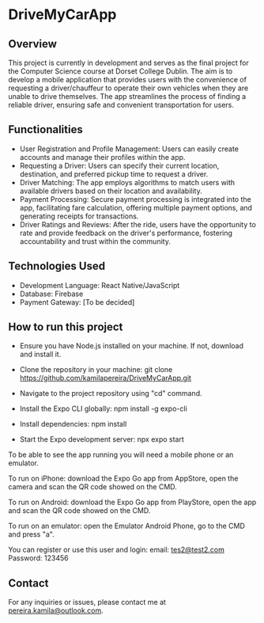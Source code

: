 # DriveMyCarApp

## Overview
This project is currently in development and serves as the final project for the Computer Science course at Dorset College Dublin. The aim is to develop a mobile application that provides users with the convenience of requesting a driver/chauffeur to operate their own vehicles when they are unable to drive themselves. The app streamlines the process of finding a reliable driver, ensuring safe and convenient transportation for users.

## Functionalities

- User Registration and Profile Management: Users can easily create accounts and manage their profiles within the app.
- Requesting a Driver: Users can specify their current location, destination, and preferred pickup time to request a driver.
- Driver Matching: The app employs algorithms to match users with available drivers based on their location and availability.
- Payment Processing: Secure payment processing is integrated into the app, facilitating fare calculation, offering multiple payment options, and generating receipts for transactions.
- Driver Ratings and Reviews: After the ride, users have the opportunity to rate and provide feedback on the driver's performance, fostering accountability and trust within the community.

## Technologies Used

- Development Language: React Native/JavaScript
- Database: Firebase
- Payment Gateway: [To be decided]

## How to run this project

- Ensure you have Node.js installed on your machine. If not, download and install it.

- Clone the repository in your machine:
	git clone https://github.com/kamilapereira/DriveMyCarApp.git

- Navigate to the project repository using "cd" command.

- Install the Expo CLI globally:
	npm install -g expo-cli

- Install dependencies:
	npm install

- Start the Expo development server:
	npx expo start

To be able to see the app running you will need a mobile phone or an emulator.

To run on iPhone: download the Expo Go app from AppStore, open the camera and scan the QR code showed on the CMD.

To run on Android: download the Expo Go app from PlayStore, open the app and scan the QR code showed on the CMD.

To run on an emulator: open the Emulator Android Phone, go to the CMD and press "a".

You can register or use this user and login:
email: tes2@test2.com
Password: 123456

## Contact
For any inquiries or issues, please contact me at [pereira.kamila@outlook.com](mailto:pereira.kamila@outlook.com).
